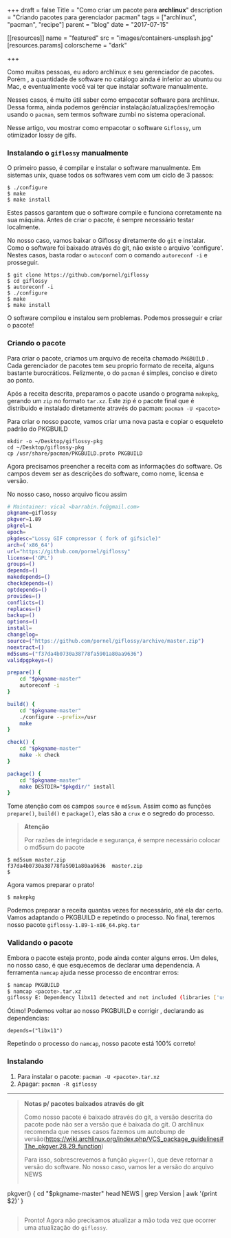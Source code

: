 +++
draft = false
Title = "Como criar um pacote para <b>archlinux</b>"
description = "Criando pacotes para gerenciador pacman"
tags = ["archlinux", "pacman", "recipe"]
parent = "blog"
date = "2017-07-15"

[[resources]]
  name = "featured"
  src = "images/containers-unsplash.jpg"
  [resources.params]
    colorscheme = "dark"

+++

Como muitas pessoas, eu adoro archlinux e seu gerenciador de pacotes. 
Porém , a quantidade de software no catálogo ainda é inferior ao ubuntu ou Mac,
e eventualmente você vai ter que instalar software manualmente.

Nesses casos, é muito útil saber como empacotar software para archlinux. Dessa forma,
ainda podemos gerênciar instalação/atualizações/remoção usando o `pacman`, sem termos
software zumbi no sistema operacional.

Nesse artigo, vou mostrar como empacotar o software `Giflossy`, um otimizador lossy de gifs.

### Instalando o `giflossy` manualmente

O primeiro passo, é compilar e instalar o software manualmente. Em sistemas unix, quase todos os softwares
vem com um ciclo de 3 passos:

```
$ ./configure
$ make
$ make install
```

Estes passos garantem que o software compile e funciona corretamente na sua máquina.
Antes de criar o pacote, é sempre necessário testar localmente.

No nosso caso, vamos baixar o Giflossy diretamente do `git` e instalar.
Como o software foi baixado através do git, não existe o arquivo 'configure'. 
Nestes casos, basta rodar o `autoconf` com o comando `autoreconf -i` e prosseguir.

```
$ git clone https://github.com/pornel/giflossy
$ cd giflossy
$ autoreconf -i
$ ./configure
$ make
$ make install
```

O software compilou e instalou sem problemas. Podemos prosseguir e criar o pacote!

### Criando o pacote

Para criar o pacote, criamos um arquivo de receita chamado `PKGBUILD` . Cada gerenciador
de pacotes tem seu proprio formato de receita, alguns bastante burocráticos. Felizmente, 
o do `pacman` é simples, conciso e direto ao ponto.
 
Após a receita descrita, preparamos o pacote usando o programa `makepkg`, gerando um `zip` no formato `tar.xz`.
Este zip é o pacote final que é distribuido e instalado diretamente através do pacman: `pacman -U <pacote>`

Para criar o nosso pacote, vamos criar uma nova pasta e copiar o esqueleto padrão do PKGBUILD

```
mkdir -o ~/Desktop/giflossy-pkg
cd ~/Desktop/giflossy-pkg
cp /usr/share/pacman/PKGBUILD.proto PKGBUILD
```

Agora precisamos preencher a receita com as informações do software. 
Os campos devem ser as descrições do software, como nome, licensa e versão.

No nosso caso, nosso arquivo ficou assim
```bash
# Maintainer: vical <barrabin.fc@gmail.com>
pkgname=giflossy
pkgver=1.89
pkgrel=1
epoch=
pkgdesc="Lossy GIF compressor ( fork of gifsicle)"
arch=('x86_64')
url="https://github.com/pornel/giflossy"
license=('GPL')
groups=()
depends=()
makedepends=()
checkdepends=()
optdepends=()
provides=()
conflicts=()
replaces=()
backup=()
options=()
install=
changelog=
source=("https://github.com/pornel/giflossy/archive/master.zip")
noextract=()
md5sums=("f37da4b0730a38778fa5901a80aa9636")
validpgpkeys=()

prepare() {
	cd "$pkgname-master"
	autoreconf -i
}

build() {
	cd "$pkgname-master"
	./configure --prefix=/usr
	make
}

check() {
	cd "$pkgname-master"
	make -k check
}

package() {
	cd "$pkgname-master"
	make DESTDIR="$pkgdir/" install
}
```

Tome atenção com os campos `source` e `md5sum`. Assim como as funções `prepare()`, `build()` e `package()`, 
elas são a `crux` e o segredo do processo.

> **Atenção** 
>
> Por razões de integridade e segurança, é sempre necessário colocar o md5sum do pacote


```
$ md5sum master.zip
f37da4b0730a38778fa5901a80aa9636  master.zip
$
```  

Agora vamos preparar o prato!

```
$ makepkg
```

Podemos preparar a receita quantas vezes for necessário, até ela dar certo. Vamos adaptando o PKGBUILD e repetindo o processo. 
No final, teremos nosso pacote `giflossy-1.89-1-x86_64.pkg.tar`

### Validando o pacote

Embora o pacote esteja pronto, pode ainda conter alguns erros. Um deles, no nosso caso, é que esquecemos de 
declarar uma dependencia. A ferramenta `namcap` ajuda nesse processo de encontrar erros:

```bash
$ namcap PKGBUILD
$ namcap <pacote>.tar.xz
giflossy E: Dependency libx11 detected and not included (libraries ['usr/lib/libX11.so.6'] needed in files ['usr/bin/gifview'])
```

Ótimo! Podemos voltar ao nosso PKGBUILD e corrigir , declarando as dependencias:

```
depends=("libx11")
```

Repetindo o processo do `namcap`, nosso pacote está 100% correto!

### Instalando 

1. 
	Para instalar o pacote: `pacman -U <pacote>.tar.xz`
2. 
	Apagar: `pacman -R giflossy`


***

>
> **Notas p/ pacotes baixados através do git**
>
> Como nosso pacote é baixado através do git, a versão descrita do pacote
> pode não ser a versão que é baixada do git. O archlinux recomenda que nesses
> casos fazemos um autobump de versão(https://wiki.archlinux.org/index.php/VCS_package_guidelines#The_pkgver.28.29_function)
> 
> Para isso, sobrescrevemos a função `pkgver()`, que deve retornar a versão do software.
> No nosso caso, vamos ler a versão do arquivo NEWS
> 
> 
> ```bash
pkgver() {
	cd "$pkgname-master"
	head NEWS | grep Version | awk '{print $2}'
}
> ```

> Pronto! Agora não precisamos atualizar a mão toda vez que ocorrer uma atualização do `giflossy`.
